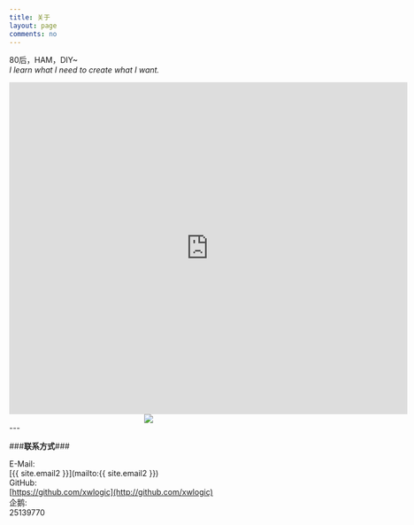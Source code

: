 ```yaml
---
title: 关于
layout: page
comments: no
---
```


80后，HAM，DIY~  
*I learn what I need to create what I want.*        
<center>
<iframe align="top" frameborder="0" height="600" scrolling="yes" src="http://logbook.qrz.com/lbstat/BH3NVN/" width="720"></iframe>
</center>

<center>
<a href="http://www.hamqsl.com/solar.html" title="Click to add Solar-Terrestrial Data to your website!"><img src="http://www.hamqsl.com/solar101pic.php"></a>
</center>
---

###**联系方式**###

E-Mail:  
[{{ site.email2 }}](mailto:{{ site.email2 }})  
GitHub:  
[https://github.com/xwlogic](http://github.com/xwlogic)  
企鹅:    
25139770


